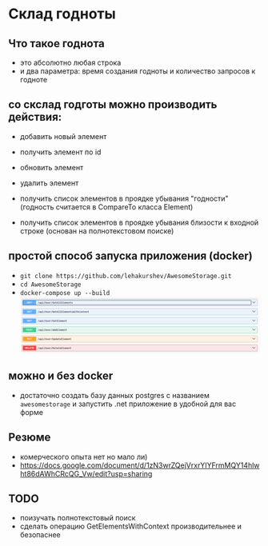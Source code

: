 # Склад годноты

## Что такое годнота
 - это абсолютно любая строка
 - и два параметра: время создания годноты и количество запросов к годноте

## со скслад годготы можно производить действия:
 - добавить новый элемент
 - получить элемент по id
 - обновить элемент
 - удалить элемент

 - получить список элементов в проядке убывания "годности" (годность считается в CompareTo класса Element)
 - получить список элементов в проядке убывания близости к входной строке (основан на полнотекстовом поиске)

## простой способ запуска приложения (docker)

 - `git clone https://github.com/lehakurshev/AwesomeStorage.git`
 - `cd AwesomeStorage`
 - `docker-compose up --build`
 ![alt text](https://github.com/lehakurshev/AwesomeStorage/blob/main/png/1.png)

## можно и без docker
 - достаточно создать базу данных postgres с названием `awesomestorage` и запустить .net приложение в удобной для вас форме

## Резюме
 - комерческого опыта нет но мало ли)
 - https://docs.google.com/document/d/1zN3wrZQejVrxrYIYFrmMQY14hlwht86dAWhCRcQG_Vw/edit?usp=sharing

## TODO
- поизучать полнотекстовый поиск
- сделать операцию GetElementsWithContext производительнее и безопаснее